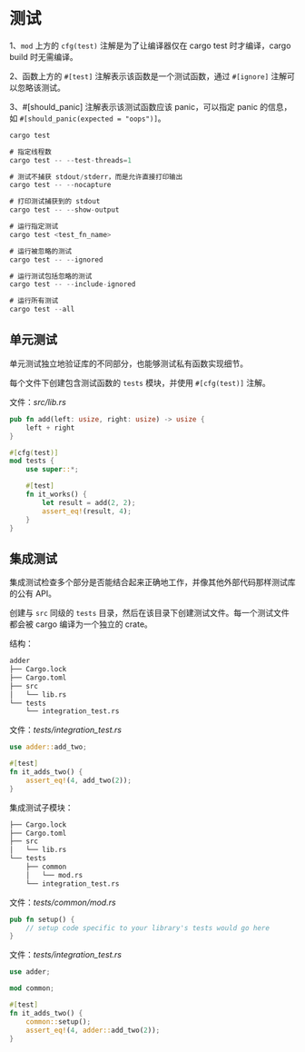 # 测试

1、`mod` 上方的 `cfg(test)` 注解是为了让编译器仅在 cargo test 时才编译，cargo build 时无需编译。

2、函数上方的 `#[test]` 注解表示该函数是一个测试函数，通过 `#[ignore]` 注解可以忽略该测试。

3、#[should_panic] 注解表示该测试函数应该 panic，可以指定 panic 的信息，如 `#[should_panic(expected = "oops")]`。

```rust
cargo test

# 指定线程数
cargo test -- --test-threads=1

# 测试不捕获 stdout/stderr，而是允许直接打印输出
cargo test -- --nocapture

# 打印测试捕获到的 stdout
cargo test -- --show-output

# 运行指定测试
cargo test <test_fn_name>

# 运行被忽略的测试
cargo test -- --ignored

# 运行测试包括忽略的测试
cargo test -- --include-ignored

# 运行所有测试
cargo test --all
```

## 单元测试

单元测试独立地验证库的不同部分，也能够测试私有函数实现细节。

每个文件下创建包含测试函数的 `tests` 模块，并使用 `#[cfg(test)]` 注解。

文件：*src/lib.rs*

```rust
pub fn add(left: usize, right: usize) -> usize {
    left + right
}

#[cfg(test)]
mod tests {
    use super::*;

    #[test]
    fn it_works() {
        let result = add(2, 2);
        assert_eq!(result, 4);
    }
}
```

## 集成测试

集成测试检查多个部分是否能结合起来正确地工作，并像其他外部代码那样测试库的公有 API。

创建与 `src` 同级的 `tests` 目录，然后在该目录下创建测试文件。每一个测试文件都会被 cargo 编译为一个独立的 crate。

结构：

```txt
adder
├── Cargo.lock
├── Cargo.toml
├── src
│   └── lib.rs
└── tests
    └── integration_test.rs
```

文件：*tests/integration_test.rs*

```rust
use adder::add_two;

#[test]
fn it_adds_two() {
    assert_eq!(4, add_two(2));
}
```

集成测试子模块：

```txt
├── Cargo.lock
├── Cargo.toml
├── src
│   └── lib.rs
└── tests
    ├── common
    │   └── mod.rs
    └── integration_test.rs
```

文件：*tests/common/mod.rs*

```rust
pub fn setup() {
    // setup code specific to your library's tests would go here
}
```

文件：*tests/integration_test.rs*

```rust
use adder;

mod common;

#[test]
fn it_adds_two() {
    common::setup();
    assert_eq!(4, adder::add_two(2));
}
```
